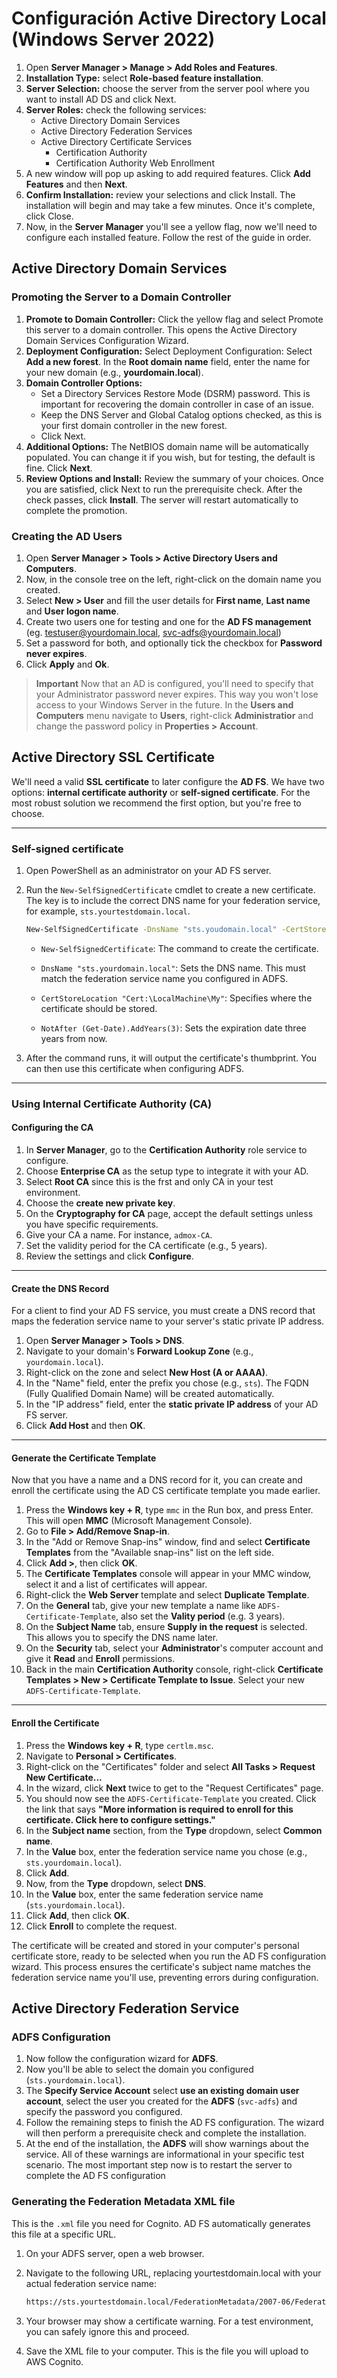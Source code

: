 # Configuración Active Directory Local (Windows Server 2022)

1. Open **Server Manager > Manage > Add Roles and Features**.
2. **Installation Type:** select **Role-based feature installation**.
3. **Server Selection:** choose the server from the server pool where you want to install AD DS and click Next.
4. **Server Roles:** check the following services:
    - Active Directory Domain Services
    - Active Directory Federation Services
    - Active Directory Certificate Services
       - Certification Authority
       - Certification Authority Web Enrollment
5. A new window will pop up asking to add required features. Click **Add Features** and then **Next**.
6. **Confirm Installation:** review your selections and click Install. The installation will begin and may take a few minutes. Once it's complete, click Close.
7. Now, in the **Server Manager** you'll see a yellow flag, now we'll need to configure each installed feature. Follow the rest of the guide in order.

## Active Directory Domain Services

### Promoting the Server to a Domain Controller

1. **Promote to Domain Controller:** Click the yellow flag and select Promote this server to a domain controller. This opens the Active Directory Domain Services Configuration Wizard.
2. **Deployment Configuration:** Select Deployment Configuration: Select **Add a new forest**. In the **Root domain name** field, enter the name for your new domain (e.g., **yourdomain.local**).
3. **Domain Controller Options:**
   - Set a Directory Services Restore Mode (DSRM) password. This is important for recovering the domain controller in case of an issue.
   - Keep the DNS Server and Global Catalog options checked, as this is your first domain controller in the new forest.
   - Click Next.
4. **Additional Options:** The NetBIOS domain name will be automatically populated. You can change it if you wish, but for testing, the default is fine. Click **Next**.
5. **Review Options and Install:** Review the summary of your choices. Once you are satisfied, click Next to run the prerequisite check. After the check passes, click **Install**. The server will restart automatically to complete the promotion.

### Creating the AD Users

1. Open **Server Manager > Tools > Active Directory Users and Computers**.
2. Now, in the console tree on the left, right-click on the domain name you created.
3. Select **New > User** and fill the user details for **First name**, **Last name** and **User logon name**.
4. Create two users one for testing and one for the **AD FS management** (eg. <testuser@yourdomain.local>, <svc-adfs@yourdomain.local>)
5. Set a password for both, and optionally tick the checkbox for **Password never expires**.
6. Click **Apply** and **Ok**.

> **Important**
> Now that an AD is configured, you'll need to specify that your Administrator password never expires. This way you won't lose access to your Windows Server in the future.
> In the **Users and Computers** menu navigate to **Users**, right-click **Administratior** and change the password policy in **Properties > Account**.

## Active Directory SSL Certificate

We'll need a valid **SSL certificate** to later configure the **AD FS**. We have two options: **internal certificate authority** or **self-signed certificate**. For the most robust solution we recommend the first option, but you're free to choose.

---

### Self-signed certificate

1. Open PowerShell as an administrator on your AD FS server.
2. Run the `New-SelfSignedCertificate` cmdlet to create a new certificate. The key is to include the correct DNS name for your federation service, for example, `sts.yourtestdomain.local`.

   ```bash
   New-SelfSignedCertificate -DnsName "sts.youdomain.local" -CertStoreLocation "Cert:\LocalMachine\My" -NotAfter (Get-Date).AddYears(3)
   ```

   - `New-SelfSignedCertificate`: The command to create the certificate.

   - `DnsName "sts.yourdomain.local"`: Sets the DNS name. This must match the federation service name you configured in ADFS.

   - `CertStoreLocation "Cert:\LocalMachine\My"`: Specifies where the certificate should be stored.

   - `NotAfter (Get-Date).AddYears(3)`: Sets the expiration date three years from now.

3. After the command runs, it will output the certificate's thumbprint. You can then use this certificate when configuring ADFS.

---

### Using Internal Certificate Authority (CA)

#### Configuring the CA

1. In **Server Manager**, go to the **Certification Authority** role service to configure.
2. Choose **Enterprise CA** as the setup type to integrate it with your AD.
3. Select **Root CA** since this is the frst and only CA in your test environment.
4. Choose the **create new private key**.
5. On the **Cryptography for CA** page, accept the default settings unless you have specific requirements.
6. Give your CA a name. For instance, `admox-CA`.
7. Set the validity period for the CA certificate (e.g., 5 years).
8. Review the settings and click **Configure**.

---

#### Create the DNS Record

For a client to find your AD FS service, you must create a DNS record that maps the federation service name to your server's static private IP address.

1. Open **Server Manager > Tools > DNS**.
2. Navigate to your domain's **Forward Lookup Zone** (e.g., `yourdomain.local`).
3. Right-click on the zone and select **New Host (A or AAAA)**.
4. In the "Name" field, enter the prefix you chose (e.g., `sts`). The FQDN (Fully Qualified Domain Name) will be created automatically.
5. In the "IP address" field, enter the **static private IP address** of your AD FS server.
6. Click **Add Host** and then **OK**.

---

#### Generate the Certificate Template

Now that you have a name and a DNS record for it, you can create and enroll the certificate using the AD CS certificate template you made earlier.

1. Press the **Windows key + R**, type `mmc` in the Run box, and press Enter. This will open **MMC** (Microsoft Management Console).
2. Go to **File > Add/Remove Snap-in**.
3. In the "Add or Remove Snap-ins" window, find and select **Certificate Templates** from the "Available snap-ins" list on the left side.
4. Click **Add >**, then click **OK**.
5. The **Certificate Templates** console will appear in your MMC window, select it and a list of certificates will appear.
6. Right-click the **Web Server** template and select **Duplicate Template**.
7. On the **General** tab, give your new template a name like `ADFS-Certificate-Template`, also set the **Vality period** (e.g. 3 years).
8. On the **Subject Name** tab, ensure **Supply in the request** is selected. This allows you to specify the DNS name later.
9. On the **Security** tab, select your **Administrator**'s computer account and give it **Read** and **Enroll** permissions.
10. Back in the main **Certification Authority** console, right-click **Certificate Templates > New > Certificate Template to Issue**. Select your new `ADFS-Certificate-Template`.

---

#### Enroll the Certificate

1. Press the **Windows key + R**, type `certlm.msc`.
2. Navigate to **Personal > Certificates**.
3. Right-click on the "Certificates" folder and select **All Tasks > Request New Certificate...**
4. In the wizard, click **Next** twice to get to the "Request Certificates" page.
5. You should now see the `ADFS-Certificate-Template` you created. Click the link that says **"More information is required to enroll for this certificate. Click here to configure settings."**
6. In the **Subject name** section, from the **Type** dropdown, select **Common name**.
7. In the **Value** box, enter the federation service name you chose (e.g., `sts.yourdomain.local`).
8. Click **Add**.
9. Now, from the **Type** dropdown, select **DNS**.
10. In the **Value** box, enter the same federation service name (`sts.yourdomain.local`).
11. Click **Add**, then click **OK**.
12. Click **Enroll** to complete the request.

The certificate will be created and stored in your computer's personal certificate store, ready to be selected when you run the AD FS configuration wizard. This process ensures the certificate's subject name matches the federation service name you'll use, preventing errors during configuration.

## Active Directory Federation Service

### ADFS Configuration

1. Now follow the configuration wizard for **ADFS**.
2. Now you'll be able to select the domain you configured (`sts.yourdomain.local`).
3. The **Specify Service Account** select **use an existing domain user account**, select the user you created for the **ADFS** (`svc-adfs`) and specify the password you configured.
4. Follow the remaining steps to finish the AD FS configuration. The wizard will then perform a prerequisite check and complete the installation.
5. At the end of the installation, the **ADFS** will show warnings about the service. All of these warnings are informational in your specific test scenario. The most important step now is to restart the server to complete the AD FS configuration

### Generating the Federation Metadata XML file

This is the `.xml` file you need for Cognito. AD FS automatically generates this file at a specific URL.

1. On your ADFS server, open a web browser.
2. Navigate to the following URL, replacing yourtestdomain.local with your actual federation service name:

   ```xml
   https://sts.yourtestdomain.local/FederationMetadata/2007-06/FederationMetadata.xml
   ```

3. Your browser may show a certificate warning. For a test environment, you can safely ignore this and proceed.
4. Save the XML file to your computer. This is the file you will upload to AWS Cognito.
